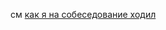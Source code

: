 cм [как я на собеседование ходил](https://github.com/askazakov/notes/blob/main/2020-03-23%20как%20я%20на%20собеседование%20ходил.md)
